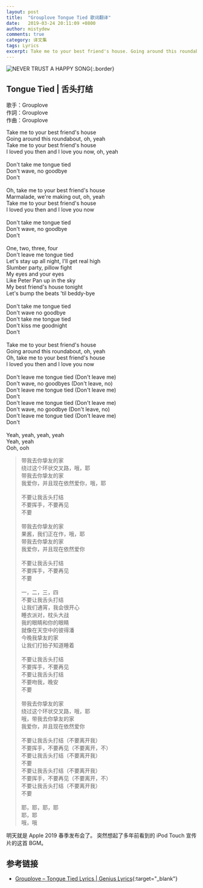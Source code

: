 ```yaml
---
layout: post
title:  "Grouplove Tongue Tied 歌词翻译"
date:   2019-03-24 20:11:09 +0800
author: mistydew
comments: true
category: 译文集
tags: Lyrics
excerpt: Take me to your best friend's house. Going around this roundabout, oh, yeah. Take me to your best friend's house. I loved you then and I love you now, oh, yeah.
---
```

![NEVER TRUST A HAPPY SONG](https://mistydew.github.io/assets/images/cover/misc/NEVER%20TRUST%20A%20HAPPY%20SONG.jpg){:.border}

## Tongue Tied | 舌头打结

歌手：Grouplove<br>
作詞：Grouplove<br>
作曲：Grouplove

<div class="lyric-original">
<p>
Take me to your best friend's house<br>
Going around this roundabout, oh, yeah<br>
Take me to your best friend's house<br>
I loved you then and I love you now, oh, yeah<br>
<br>
Don't take me tongue tied<br>
Don't wave, no goodbye<br>
Don't<br>
<br>
Oh, take me to your best friend's house<br>
Marmalade, we're making out, oh, yeah<br>
Take me to your best friend's house<br>
I loved you then and I love you now<br>
<br>
Don't take me tongue tied<br>
Don't wave, no goodbye<br>
Don't<br>
<br>
One, two, three, four<br>
Don't leave me tongue tied<br>
Let's stay up all night, I'll get real high<br>
Slumber party, pillow fight<br>
My eyes and your eyes<br>
Like Peter Pan up in the sky<br>
My best friend's house tonight<br>
Let's bump the beats 'til beddy-bye<br>
<br>
Don't take me tongue tied<br>
Don't wave no goodbye<br>
Don't take me tongue tied<br>
Don't kiss me goodnight<br>
Don't<br>
<br>
Take me to your best friend's house<br>
Going around this roundabout, oh, yeah<br>
Oh, take me to your best friend's house<br>
I loved you then and I love you now<br>
<br>
Don't leave me tongue tied (Don't leave me)<br>
Don't wave, no goodbyes (Don't leave, no)<br>
Don't leave me tongue tied (Don't leave me)<br>
Don't<br>
Don't leave me tongue tied (Don't leave me)<br>
Don't wave, no goodbye (Don't leave, no)<br>
Don't leave me tongue tied (Don't leave me)<br>
Don't<br>
<br>
Yeah, yeah, yeah, yeah<br>
Yeah, yeah<br>
Ooh, ooh
</p>
</div>

<div class="lyric-translation">
<blockquote>
带我去你挚友的家<br>
绕过这个环状交叉路，哦，耶<br>
带我去你挚友的家<br>
我爱你，并且现在依然爱你，哦，耶<br>
<br>
不要让我舌头打结<br>
不要挥手，不要再见<br>
不要<br>
<br>
带我去你挚友的家<br>
果酱，我们正在作，哦，耶<br>
带我去你挚友的家<br>
我爱你，并且现在依然爱你<br>
<br>
不要让我舌头打结<br>
不要挥手，不要再见<br>
不要<br>
<br>
一，二，三，四<br>
不要让我舌头打结<br>
让我们通宵，我会很开心<br>
睡衣派对，枕头大战<br>
我的眼睛和你的眼睛<br>
就像在天空中的彼得潘<br>
今晚我挚友的家<br>
让我们打拍子知道睡着<br>
<br>
不要让我舌头打结<br>
不要挥手，不要再见<br>
不要让我舌头打结<br>
不要吻我，晚安<br>
不要<br>
<br>
带我去你挚友的家<br>
绕过这个环状交叉路，哦，耶<br>
哦，带我去你挚友的家<br>
我爱你，并且现在依然爱你<br>
<br>
不要让我舌头打结（不要离开我）<br>
不要挥手，不要再见（不要离开，不）<br>
不要让我舌头打结（不要离开我）<br>
不要<br>
不要让我舌头打结（不要离开我）<br>
不要挥手，不要再见（不要离开，不）<br>
不要让我舌头打结（不要离开我）<br>
不要<br>
<br>
耶，耶，耶，耶<br>
耶，耶<br>
哦，哦
</blockquote>
</div>

明天就是 Apple 2019 春季发布会了。
突然想起了多年前看到的 iPod Touch 宣传片的这首 BGM。

## 参考链接

* [Grouplove – Tongue Tied Lyrics \| Genius Lyrics](https://genius.com/Grouplove-tongue-tied-lyrics){:target="_blank"}
